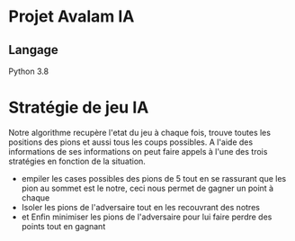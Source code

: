 # Projet Avalam IA

## Langage 
Python 3.8


# Stratégie de jeu IA
 
 Notre algorithme recupère l'etat du jeu à chaque fois, trouve toutes les positions des pions 
 et aussi  tous les coups possibles. A l'aide des informations de ses informations on peut faire
 appels à l'une des trois stratégies en fonction de la situation.
 - empiler les cases possibles des pions de 5 tout en se rassurant que les pion au sommet est le notre,
    ceci nous permet de gagner un point à chaque
 - Isoler les pions de l'adversaire tout en les recouvrant des notres 
 - et Enfin minimiser les pions de l'adversaire pour lui faire perdre des points tout en gagnant 